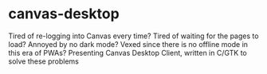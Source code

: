 # canvas-desktop
Tired of re-logging into Canvas every time? Tired of waiting for the pages to load? Annoyed by no dark mode? Vexed since there is no offline mode in this era of PWAs? Presenting Canvas Desktop Client, written in C/GTK to solve these problems
